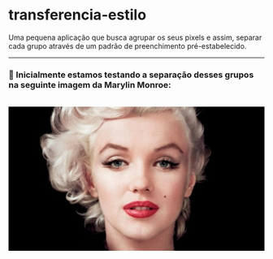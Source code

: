 # transferencia-estilo
 Uma pequena aplicação que busca agrupar os seus pixels e assim, separar cada grupo através de um padrão de preenchimento pré-estabelecido.

<hr />

<h3>🔵 Inicialmente estamos testando a separação desses grupos na <strong>seguinte imagem</strong> da Marylin Monroe:  </h3>
<Br />

<img src="https://github.com/MarcosPatrickExe/transferencia-estilo/blob/main/algoritmo%20modificado/mary.jpg" alt="marylin monroe" />

<Br />
